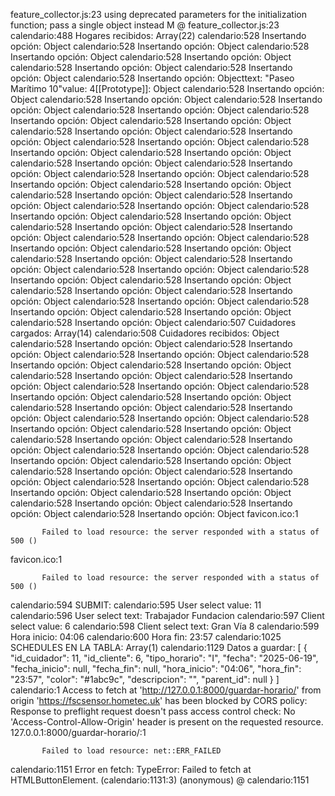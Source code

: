 feature_collector.js:23 using deprecated parameters for the initialization function; pass a single object instead
M @ feature_collector.js:23
calendario:488 Hogares recibidos: Array(22)
calendario:528 Insertando opción: Object
calendario:528 Insertando opción: Object
calendario:528 Insertando opción: Object
calendario:528 Insertando opción: Object
calendario:528 Insertando opción: Object
calendario:528 Insertando opción: Object
calendario:528 Insertando opción: Objecttext: "Paseo Marítimo 10"value: 4[[Prototype]]: Object
calendario:528 Insertando opción: Object
calendario:528 Insertando opción: Object
calendario:528 Insertando opción: Object
calendario:528 Insertando opción: Object
calendario:528 Insertando opción: Object
calendario:528 Insertando opción: Object
calendario:528 Insertando opción: Object
calendario:528 Insertando opción: Object
calendario:528 Insertando opción: Object
calendario:528 Insertando opción: Object
calendario:528 Insertando opción: Object
calendario:528 Insertando opción: Object
calendario:528 Insertando opción: Object
calendario:528 Insertando opción: Object
calendario:528 Insertando opción: Object
calendario:528 Insertando opción: Object
calendario:528 Insertando opción: Object
calendario:528 Insertando opción: Object
calendario:528 Insertando opción: Object
calendario:528 Insertando opción: Object
calendario:528 Insertando opción: Object
calendario:528 Insertando opción: Object
calendario:528 Insertando opción: Object
calendario:528 Insertando opción: Object
calendario:528 Insertando opción: Object
calendario:528 Insertando opción: Object
calendario:528 Insertando opción: Object
calendario:528 Insertando opción: Object
calendario:528 Insertando opción: Object
calendario:528 Insertando opción: Object
calendario:528 Insertando opción: Object
calendario:528 Insertando opción: Object
calendario:528 Insertando opción: Object
calendario:528 Insertando opción: Object
calendario:528 Insertando opción: Object
calendario:528 Insertando opción: Object
calendario:528 Insertando opción: Object
calendario:507 Cuidadores cargados: Array(14)
calendario:508 Cuidadores recibidos: Object
calendario:528 Insertando opción: Object
calendario:528 Insertando opción: Object
calendario:528 Insertando opción: Object
calendario:528 Insertando opción: Object
calendario:528 Insertando opción: Object
calendario:528 Insertando opción: Object
calendario:528 Insertando opción: Object
calendario:528 Insertando opción: Object
calendario:528 Insertando opción: Object
calendario:528 Insertando opción: Object
calendario:528 Insertando opción: Object
calendario:528 Insertando opción: Object
calendario:528 Insertando opción: Object
calendario:528 Insertando opción: Object
calendario:528 Insertando opción: Object
calendario:528 Insertando opción: Object
calendario:528 Insertando opción: Object
calendario:528 Insertando opción: Object
calendario:528 Insertando opción: Object
calendario:528 Insertando opción: Object
calendario:528 Insertando opción: Object
calendario:528 Insertando opción: Object
calendario:528 Insertando opción: Object
calendario:528 Insertando opción: Object
calendario:528 Insertando opción: Object
calendario:528 Insertando opción: Object
calendario:528 Insertando opción: Object
calendario:528 Insertando opción: Object
favicon.ico:1 
            
            
           Failed to load resource: the server responded with a status of 500 ()
favicon.ico:1 
            
            
           Failed to load resource: the server responded with a status of 500 ()
calendario:594 SUBMIT:
calendario:595 User select value: 11
calendario:596 User select text: Trabajador Fundacion
calendario:597 Client select value: 6
calendario:598 Client select text: Gran Vía 8
calendario:599 Hora inicio: 04:06
calendario:600 Hora fin: 23:57
calendario:1025 SCHEDULES EN LA TABLA: Array(1)
calendario:1129 Datos a guardar: [
  {
    "id_cuidador": 11,
    "id_cliente": 6,
    "tipo_horario": "I",
    "fecha": "2025-06-19",
    "fecha_inicio": null,
    "fecha_fin": null,
    "hora_inicio": "04:06",
    "hora_fin": "23:57",
    "color": "#1abc9c",
    "descripcion": "",
    "parent_id": null
  }
]
calendario:1 Access to fetch at 'http://127.0.0.1:8000/guardar-horario/' from origin 'https://fscsensor.hometec.uk' has been blocked by CORS policy: Response to preflight request doesn't pass access control check: No 'Access-Control-Allow-Origin' header is present on the requested resource.
127.0.0.1:8000/guardar-horario/:1 
            
            
           Failed to load resource: net::ERR_FAILED
calendario:1151 Error en fetch: TypeError: Failed to fetch
    at HTMLButtonElement.<anonymous> (calendario:1131:3)
(anonymous) @ calendario:1151
